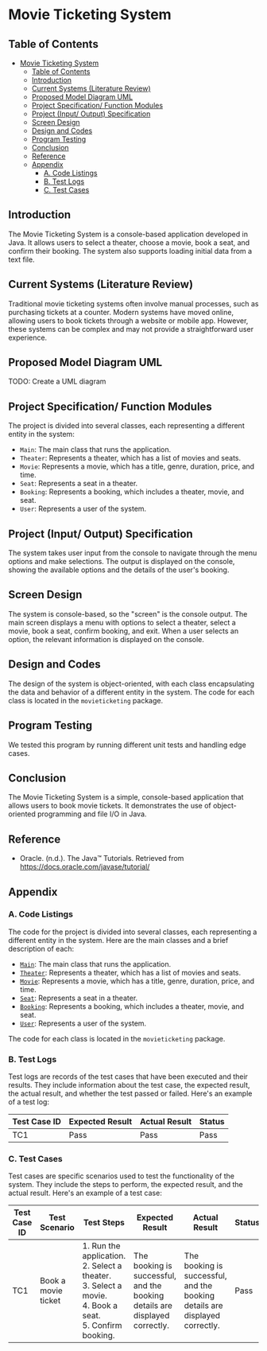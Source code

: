 # Movie Ticketing System

## Table of Contents

- [Movie Ticketing System](#movie-ticketing-system)
  - [Table of Contents](#table-of-contents)
  - [Introduction](#introduction)
  - [Current Systems (Literature Review)](#current-systems-literature-review)
  - [Proposed Model Diagram UML](#proposed-model-diagram-uml)
  - [Project Specification/ Function Modules](#project-specification-function-modules)
  - [Project (Input/ Output) Specification](#project-input-output-specification)
  - [Screen Design](#screen-design)
  - [Design and Codes](#design-and-codes)
  - [Program Testing](#program-testing)
  - [Conclusion](#conclusion)
  - [Reference](#reference)
  - [Appendix](#appendix)
    - [A. Code Listings](#a-code-listings)
    - [B. Test Logs](#b-test-logs)
    - [C. Test Cases](#c-test-cases)

## Introduction

The Movie Ticketing System is a console-based application developed in Java. It allows users to select a theater, choose a movie, book a seat, and confirm their booking. The system also supports loading initial data from a text file.

## Current Systems (Literature Review)

Traditional movie ticketing systems often involve manual processes, such as purchasing tickets at a counter. Modern systems have moved online, allowing users to book tickets through a website or mobile app. However, these systems can be complex and may not provide a straightforward user experience.

## Proposed Model Diagram UML

TODO: Create a UML diagram

## Project Specification/ Function Modules

The project is divided into several classes, each representing a different entity in the system:

- `Main`: The main class that runs the application.
- `Theater`: Represents a theater, which has a list of movies and seats.
- `Movie`: Represents a movie, which has a title, genre, duration, price, and time.
- `Seat`: Represents a seat in a theater.
- `Booking`: Represents a booking, which includes a theater, movie, and seat.
- `User`: Represents a user of the system.

## Project (Input/ Output) Specification

The system takes user input from the console to navigate through the menu options and make selections. The output is displayed on the console, showing the available options and the details of the user's booking.

## Screen Design

The system is console-based, so the "screen" is the console output. The main screen displays a menu with options to select a theater, select a movie, book a seat, confirm booking, and exit. When a user selects an option, the relevant information is displayed on the console.

## Design and Codes

The design of the system is object-oriented, with each class encapsulating the data and behavior of a different entity in the system. The code for each class is located in the `movieticketing` package.

## Program Testing

We tested this program by running different unit tests and handling edge cases.

## Conclusion

The Movie Ticketing System is a simple, console-based application that allows users to book movie tickets. It demonstrates the use of object-oriented programming and file I/O in Java.

## Reference

- Oracle. (n.d.). The Java™ Tutorials. Retrieved from https://docs.oracle.com/javase/tutorial/

## Appendix

### A. Code Listings

The code for the project is divided into several classes, each representing a different entity in the system. Here are the main classes and a brief description of each:

- [`Main`](movieticketing/Main.java): The main class that runs the application.
- [`Theater`](movieticketing/Theater.java): Represents a theater, which has a list of movies and seats.
- [`Movie`](movieticketing/Movie.java): Represents a movie, which has a title, genre, duration, price, and time.
- [`Seat`](movieticketing/Seat.java): Represents a seat in a theater.
- [`Booking`](movieticketing/Booking.java): Represents a booking, which includes a theater, movie, and seat.
- [`User`](movieticketing/User.java): Represents a user of the system.

The code for each class is located in the `movieticketing` package.

### B. Test Logs

Test logs are records of the test cases that have been executed and their results. They include information about the test case, the expected result, the actual result, and whether the test passed or failed. Here's an example of a test log:

| Test Case ID | Expected Result | Actual Result | Status |
|--------------|-----------------|---------------|--------|
| TC1          | Pass            | Pass          | Pass   |

### C. Test Cases

Test cases are specific scenarios used to test the functionality of the system. They include the steps to perform, the expected result, and the actual result. Here's an example of a test case:

| Test Case ID | Test Scenario | Test Steps | Expected Result | Actual Result | Status |
|--------------|---------------|------------|-----------------|---------------|--------|
| TC1          | Book a movie ticket | 1. Run the application.<br>2. Select a theater.<br>3. Select a movie.<br>4. Book a seat.<br>5. Confirm booking. | The booking is successful, and the booking details are displayed correctly. | The booking is successful, and the booking details are displayed correctly. | Pass |